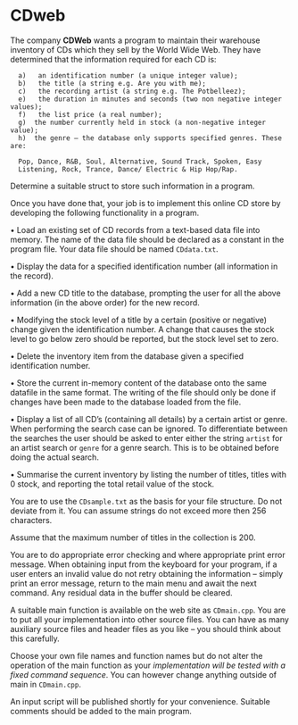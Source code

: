 CDweb
===========

The company **CDWeb** wants a program to maintain their warehouse inventory of CDs which
they sell by the World Wide Web. They have determined that the information required for each
CD is:


      a)   an identification number (a unique integer value);
      b)   the title (a string e.g. Are you with me);
      c)   the recording artist (a string e.g. The Potbelleez);
      e)   the duration in minutes and seconds (two non negative integer values);
      f)   the list price (a real number);
      g)  the number currently held in stock (a non-negative integer value);
      h)  the genre – the database only supports specified genres. These are:

      Pop, Dance, R&B, Soul, Alternative, Sound Track, Spoken, Easy
      Listening, Rock, Trance, Dance/ Electric & Hip Hop/Rap.
      
      
Determine a suitable struct to store such information in a program.


Once you have done that, your job is to implement this online CD store by developing the
following functionality in a program.


• Load an existing set of CD records from a text-based data file into memory. The name of
the data file should be declared as a constant in the program file. Your data file should be
named `CDdata.txt`.


• Display the data for a specified identification number (all information in the record).


• Add a new CD title to the database, prompting the user for all the above information (in
the above order) for the new record.


• Modifying the stock level of a title by a certain (positive or negative) change given the
identification number. A change that causes the stock level to go below zero should be
reported, but the stock level set to zero.


• Delete the inventory item from the database given a specified identification number.


• Store the current in-memory content of the database onto the same datafile in the same
format. The writing of the file should only be done if changes have been made to the
database loaded from the file.


• Display a list of all CD’s (containing all details) by a certain artist or genre. When
performing the search case can be ignored. To differentiate between the searches the user
should be asked to enter either the string `artist` for an artist search or `genre` for a
genre search. This is to be obtained before doing the actual search.


• Summarise the current inventory by listing the number of titles, titles with 0 stock, and
reporting the total retail value of the stock.


You are to use the `CDsample.txt` as the basis for your file structure. Do not deviate from it.
You can assume strings do not exceed more then 256 characters.


Assume that the maximum number of titles in the collection is 200.


You are to do appropriate error checking and where appropriate print error message. When
obtaining input from the keyboard for your program, if a user enters an invalid value do not retry obtaining the information – simply print an error message, return to the main menu and await the next command. Any residual data in the buffer should be cleared.


A suitable main function is available on the web site as `CDmain.cpp`. You are to put all your
implementation into other source files. You can have as many auxiliary source files and header
files as you like – you should think about this carefully.


Choose your own file names and function names but do not alter the operation of the main
function as your *implementation will be tested with a fixed command sequence*. You can
however change anything outside of main in `CDmain.cpp`.


An input script will be published shortly for your convenience. Suitable comments should be
added to the main program.
